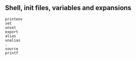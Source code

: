 ## Shell, init files, variables and expansions ##

    printenv
    set
    unset
    export
    alias
    unalias
    .
    source
    printf

